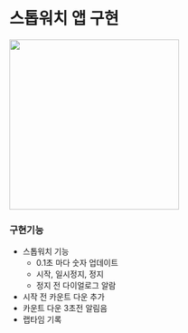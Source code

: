 # 스톱워치 앱 구현
<img src="https://github.com/user-attachments/assets/f3bd4de6-4f32-4716-8c59-88a741278c7c" width="300" />

### 구현기능

- 스톱워치 기능
    - 0.1초 마다 숫자 업데이트
    - 시작, 일시정지, 정지
    - 정지 전 다이얼로그 알람
- 시작 전 카운트 다운 추가
- 카운트 다운 3초전 알림음
- 랩타임 기록
